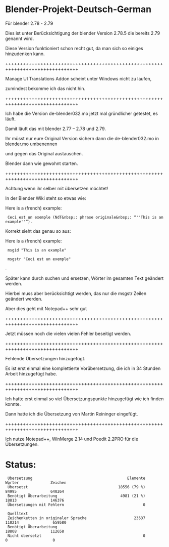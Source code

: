 # Blender-Projekt-Deutsch-German
Für blender 2.78 - 2.79

Dies ist unter Berücksichtigung der blender Version 2.78.5 die bereits 2.79 genannt wird.

Diese Version funktioniert schon recht gut, da man sich so einiges hinzudenken kann.

+++++++++++++++++++++++++++++++++++++++++++++++++++++++++++++++++++++++++++++++

Manage UI Translations Addon scheint unter Windows nicht zu laufen, 

zumindest bekomme ich das nicht hin.

+++++++++++++++++++++++++++++++++++++++++++++++++++++++++++++++++++++++++++++++

Ich habe die Version de-blender032.mo jetzt mal gründlicher getestet, es läuft.

Damit läuft das mit blender 2.77 – 2.78 und 2.79.

Ihr müsst nur eure Original Version sichern dann die de-blender032.mo in blender.mo umbenennen 

und gegen das Original austauschen.

Blender dann wie gewohnt starten.

+++++++++++++++++++++++++++++++++++++++++++++++++++++++++++++++++++++++++++++++

Achtung wenn ihr selber mit übersetzen möchtet!

In der Blender Wiki steht so etwas wie:


   Here is a (french) example:

     Ceci est un exemple (NdT&nbsp;: phrase originale&nbsp;: “''This is an example''”).


Korrekt sieht das genau so aus:


   Here is a (french) example:

     msgid "This is an example"

     msgstr "Ceci est un exemple"

.

Später kann durch suchen und ersetzen, Wörter im gesamten Text geändert werden.

Hierbei muss aber berücksichtigt werden, das nur die  msgstr Zeilen geändert werden.

Aber dies geht mit Notepad++ sehr gut

+++++++++++++++++++++++++++++++++++++++++++++++++++++++++++++++++++++++++++++++


Jetzt müssen noch die vielen vielen Fehler beseitigt werden.

+++++++++++++++++++++++++++++++++++++++++++++++++++++++++++++++++++++++++++++++

Fehlende Übersetzungen hinzugefügt.

Es ist erst einmal eine komplettierte Vorübersetzung, die ich in 34 Stunden Arbeit hinzugefügt habe.

+++++++++++++++++++++++++++++++++++++++++++++++++++++++++++++++++++++++++++++++

Ich hatte erst einmal so viel Übersetzungspunkte hinzugefügt wie ich finden konnte.

Dann hatte ich die Übersetzung von Martin Reininger eingefügt.

+++++++++++++++++++++++++++++++++++++++++++++++++++++++++++++++++++++++++++++++

Ich nutze Notepad++, WinMerge 2.14 und Poedit 2.2PRO für die Übersetzungen.

# Status:
     Übersetzung                                          Elemente               Wörter              Zeichen
     Übersetzt                                        18556 (79 %)                84995               640264
     Benötigt Überarbeitung                            4981 (21 %)                18813               146376
     Übersetzungen mit Fehlern                                   0

     Quelltext
     Zeichenketten in originaler Sprache                     23537               110214               659580
     Benötigt Überarbeitung                                                       18808               112658
     Nicht übersetzt                                             0                    0                    0
